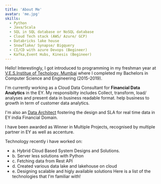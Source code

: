 ```yaml
---
title: 'About Me'
avatar: 'me.jpg'
skills:
  - Python
  - Java/Scala
  - SQL in SQL database or NoSQL database
  - Cloud Tech stack (AWS/ Azure/ GCP)
  - Databricks lake house
  - Snowflake/ Synapse/ Bigquery
  - CI/CD with azure Devops (Begineer)
  - Kafka,Event Hubs, Kinesis (Begineer)
---
```


Hello! Interestingly, I got introduced to programming in my freshman year at [V.E.S.Institue of Techology,  Mumbai](https://www.bitmesra.ac.in/) where I completed my Bachelors in Computer Science and Engineering (2015-2019).

I'm currently working as a Cloud Data Consultant for **Financial Data Analytics** in the EY. My responsibilty includes Collect, transform, load/ analyses and present data in business readable format. help business to growth in term of customer data analytics. 

I'm also an [Data Architect](https://drive.google.com/file/d/117KS9QnDrcg7dllcAzGz_b7qQPgR3pGs/view?usp=sharing) fostering the design and SLA for real time data in EY india Financial Domain.

I have been awarded as Winner in Multiple Projects, recognised by multiple partner in EY as well as accenture.

Technology recently i have worked on:
* a. Hybrid Cloud Based System Designs and Solutions.
* b. Server less solutions with Python
* c. Fetching data from Rest API
* d. Created various data lake and lakehouse on cloud
* e. Designing scalable and higly available solutions
Here is a list of the technologies that I'm familiar with!
